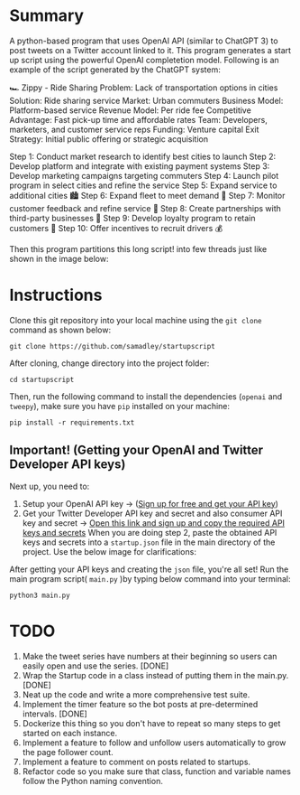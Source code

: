 # Summary

A python-based program that uses OpenAI API (similar to ChatGPT 3) to post tweets on a Twitter account linked to it.
This program generates a start up script using the powerful OpenAI completetion model. Following is an example of the script generated by the ChatGPT system:

🏎️ Zippy - Ride Sharing 
Problem: Lack of transportation options in cities 
Solution: Ride sharing service 
Market: Urban commuters 
Business Model: Platform-based service 
Revenue Model: Per ride fee 
Competitive Advantage: Fast pick-up time and affordable rates
Team: Developers, marketers, and customer service reps 
Funding: Venture capital 
Exit Strategy: Initial public offering or strategic acquisition 

Step 1: Conduct market research to identify best cities to launch
Step 2: Develop platform and integrate with existing payment systems 
Step 3: Develop marketing campaigns targeting commuters 
Step 4: Launch pilot program in select cities and refine the service 
Step 5: Expand service to additional cities 🏙️
Step 6: Expand fleet to meet demand 🚗 
Step 7: Monitor customer feedback and refine service 📝 
Step 8: Create partnerships with third-party businesses 🤝 
Step 9: Develop loyalty program to retain customers 🎁 
Step 10: Offer incentives to recruit drivers 💰

Then this program partitions this long script! into few threads just like shown in the image below:









# Instructions

Clone this git repository into your local machine using the ```git clone``` command as shown below:

```
git clone https://github.com/samadley/startupscript
```

After cloning, change directory into the project folder:

```
cd startupscript
```

Then, run the following command to install the dependencies (```openai``` and ```tweepy```), make sure you have ```pip``` installed on your machine:

```
pip install -r requirements.txt
```

## Important! (Getting your OpenAI and Twitter Developer API keys)

Next up, you need to:
1. Setup your OpenAI API key -> ([Sign up for free and get your API key](https://platform.openai.com/account/api-keys))
2. Get your Twitter Developer API key and secret and also consumer API key and secret -> [Open this link and sign up and copy the required API keys and secrets](https://developer.twitter.com/apps)
When you are doing step 2, paste the obtained API keys and secrets into a ```startup.json``` file in the main directory of the project. Use the below image for clarifications:



After getting your API keys and creating the ```json``` file, you're all set! Run the main program script( ```main.py``` )by typing below command into your terminal:

```
python3 main.py
```


# TODO 

1. Make the tweet series have numbers at their beginning so users can easily open and use the series. [DONE]
2. Wrap the Startup code in a class instead of putting them in the main.py. [DONE]
3. Neat up the code and write a more comprehensive test suite. 
4. Implement the timer feature so the bot posts at pre-determined intervals. [DONE]
5. Dockerize this thing so you don't have to repeat so many steps to get started on each instance.
6. Implement a feature to follow and unfollow users automatically to grow the page follower count.
7. Implement a feature to comment on posts related to startups.
8. Refactor code so you make sure that class, function and variable names follow the Python naming convention.